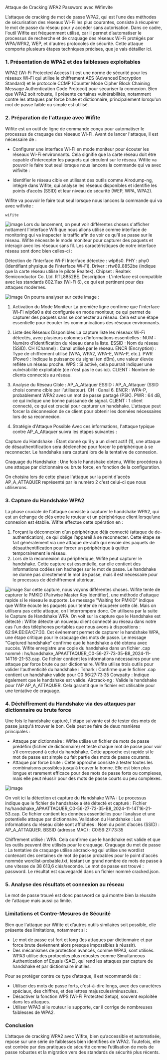Attaque de Cracking WPA2 Password avec Wifinvite

L’attaque de cracking de mot de passe WPA2, qui est l’une des méthodes de sécurisation des réseaux Wi-Fi les plus courantes, consiste à récupérer le mot de passe du réseau pour y accéder sans autorisation. Dans ce cadre, l'outil Wifite est fréquemment utilisé, car il permet d’automatiser le processus de recherche et de craquage des réseaux Wi-Fi protégés par WPA/WPA2, WEP, et d'autres protocoles de sécurité. Cette attaque comporte plusieurs étapes techniques précises, que je vais détailler ici.

### 1. Présentation de WPA2 et des faiblesses exploitables
WPA2 (Wi-Fi Protected Access II) est une norme de sécurité pour les réseaux Wi-Fi qui utilise le chiffrement AES (Advanced Encryption Standard) et le protocole CCMP (Counter Mode Cipher Block Chaining Message Authentication Code Protocol) pour sécuriser la connexion. Bien que WPA2 soit robuste, il présente certaines vulnérabilités, notamment contre les attaques par force brute et dictionnaire, principalement lorsqu'un mot de passe faible ou simple est utilisé. 

### 2. Préparation de l'attaque avec Wifite
Wifite est un outil de ligne de commande conçu pour automatiser le processus de craquage des réseaux Wi-Fi. Avant de lancer l'attaque, il est nécessaire de :
- Configurer une interface Wi-Fi en mode moniteur pour écouter les réseaux Wi-Fi environnants. Cela signifie que la carte réseau doit être capable d'intercepter les paquets qui circulent sur le réseau. Wifite va pouvoir le faire tout seul lorsque nous lancons la commande qui va avec wifivite :
 
- Identifier le réseau cible en utilisant des outils comme Airodump-ng, intégré dans Wifite, qui analyse les réseaux disponibles et identifie les points d’accès (SSID) et leur niveau de sécurité (WEP, WPA, WPA2).

Wifite va pouvoir le faire tout seul lorsque nous lancons la commande qui va avec wifivite :
```bash
wifite
```
![image](https://github.com/user-attachments/assets/cb0f8aa6-7311-4d89-9b01-053a25a21e23)
Lors du lancement, on peut voir différentes choses s'afficher nottament l'interface Wifi que nous allons utilisé comme interface de monitoring qui va inspecter le traffic afin de voir ce qu'il se passe sur le réseau. Wifite nécessite le mode moniteur pour capturer des paquets et interagir avec les réseaux sans fil. Les caractéristiques de notre interface réseau sont donc bien celles-ci : 

Détection de l'Interface Wi-Fi
Interface détectée : wlp6s0. 
PHY : phy0 (identifiant physique de l'interface Wi-Fi).
Driver : rtw89_8852be (indique que la carte réseau utilise le pilote Realtek).
Chipset : Realtek Semiconductor Co. Ltd. RTL8852BE.
Description : L'interface est compatible avec les standards 802.11ax (Wi-Fi 6), ce qui est pertinent pour des attaques modernes.

![image](https://github.com/user-attachments/assets/6cc7ea31-69c6-4400-bc9b-99d27b8c8ded)
On pourra analyser sur cette image : 
1. Activation du Mode Moniteur
La première ligne confirme que l'interface Wi-Fi wlp6s0 a été configurée en mode moniteur, ce qui permet de capturer des paquets sans se connecter au réseau. Cela est une étape essentielle pour écouter les communications des réseaux environnants.

2. Liste des Réseaux Disponibles
La capture liste les réseaux Wi-Fi détectés, avec plusieurs colonnes d’informations essentielles :
NUM : Numéro d'identification du réseau dans la liste.
ESSID : Nom du réseau (SSID).
CH (Channel) : Canal utilisé par le réseau.
ENCR (Encryption) : Type de chiffrement utilisé (WPA, WPA2, WPA-E, WPA-P, etc.).
PWR (Power) : Indique la puissance du signal (en dBm), une valeur élevée reflète un réseau proche.
WPS : Si activé, cela pourrait indiquer une vulnérabilité exploitable (ce n'est pas le cas ici).
CLIENT : Nombre de clients connectés au réseau.

3. Analyse du Réseau Cible : AP_A_Attaquer
ESSID : AP_A_Attaquer (SSID choisi comme cible par l’utilisateur).
CH : Canal 6.
ENCR : WPA-P, probablement WPA2 avec un mot de passe partagé (PSK).
PWR : 64 dB, ce qui indique une bonne puissance de signal.
CLIENT : 1 client connecté, ce qui est crucial pour capturer un handshake. L'attaque peut forcer la déconnexion de ce client pour obtenir les données nécessaires lors de sa reconnexion.

4. Stratégie d'Attaque Possible
Avec ces informations, l'attaque typique contre AP_A_Attaquer suivra les étapes suivantes :

Capture du Handshake : Étant donné qu'il y a un client actif (1), une attaque de désauthentification sera déclenchée pour forcer le périphérique à se reconnecter. Le handshake sera capturé lors de la tentative de connexion.

Craquage du Handshake : Une fois le handshake obtenu, Wifite procédera à une attaque par dictionnaire ou brute force, en fonction de la configuration.

On choisira lors de cette phase l'attaque sur la point d'accès AP_A_ATTAQUER représenté par le numéro 2 c'est celui-ci que nous utiliserons.

### 3. Capture du Handshake WPA2
La phase cruciale de l'attaque consiste à capturer le handshake WPA2, qui est un échange de clés entre le routeur et un périphérique client lorsqu’une connexion est établie. Wifite effectue cette opération en :

1. Forçant la déconnexion d’un périphérique déjà connecté (attaque de de-authentication), ce qui oblige l’appareil à se reconnecter. Cette étape se fait généralement via une attaque de-auth qui envoie des paquets de désauthentification pour forcer un périphérique à quitter temporairement le réseau.
2. Lors de la reconnexion du périphérique, Wifite peut capturer le handshake. Cette capture est essentielle, car elle contient des informations codées (en hachage) sur le mot de passe.
Le handshake ne donne pas directement le mot de passe, mais il est nécessaire pour le processus de déchiffrement ultérieur.

![image](https://github.com/user-attachments/assets/2b7419b6-8f20-448e-be70-b761b0f97043)
Sur cette capture, nous voyons différentes choses. Wifite tente de capturer le PMKID (Pairwise Master Key Identifier), une méthode d'attaque rapide si le réseau le supporte.
Le message "Waiting for PMKID" indique que Wifite écoute les paquets pour tenter de récupérer cette clé. Mais on utilisera pas cette attaque, on l'interrompera donc. On utilisera par la suite le Capture de Handshake WPA. On voit sur la capture que le Handshake est détecté : Wifite détecte un nouveau client connecté au réseau dans notre cas l'un des téléphones portables que nous avons à dispositions  : 62:9A:EE:EA:C7:30. Cet événement permet de capturer le handshake WPA, une étape critique pour le craquage des mots de passe. Le message "Captured handshake" confirme que le handshake a été obtenu avec succès. Wifite enregistre une copie du handshake dans un fichier .cap nommé : hs/handshake_APAATTAQUER_C0-56-27-73-35-B8_2024-11-14T16-21-53.cap. Ce fichier contient les informations nécessaires pour une attaque par force brute ou par dictionnaire. 
Wifite utilise trois outils pour valider l'authenticité du handshake : 
Tshark : Confirme que le fichier .cap contient un handshake valide pour C0:56:27:73:35
Cowpatty : Indique également que le handshake est valide.
Aircrack-ng : Valide le handshake pour l'AP AP_A_ATTAQUER.
Cela garantit que le fichier est utilisable pour une tentative de craquage.

### 4. Déchiffrement du Handshake via des attaques par dictionnaire ou brute force
Une fois le handshake capturé, l'étape suivante est de tester des mots de passe jusqu'à trouver le bon. Cela peut se faire de deux manières principales :
- Attaque par dictionnaire : Wifite utilise un fichier de mots de passe prédéfini (fichier de dictionnaire) et teste chaque mot de passe pour voir s’il correspond à celui du handshake. Cette approche est rapide si le mot de passe est simple ou fait partie des mots de passe courants.
- Attaque par force brute : Cette approche consiste à tester toutes les combinaisons possibles jusqu’à trouver la bonne. Elle est bien plus longue et rarement efficace pour des mots de passe forts ou complexes, mais elle peut réussir pour des mots de passe courts ou peu complexes.

![image](https://github.com/user-attachments/assets/ee76d8c4-4037-44b3-8da4-37e886405ec5)

On voit ici la détection et capture du Handshake WPA : Le processus indique que le fichier de handshake a été détecté et capturé : Fichier hs/handshake_APAATTAQUER_C0-56-27-73-35-B8_2024-11-14T16-21-53.cap. Ce fichier contient les données essentielles pour l’analyse et une potentielle attaque par dictionnaire. Validation du Handshake : Les informations du réseau cible sont affichées : Nom du point d’accès (SSID) : AP_A_ATTAQUER. BSSID (adresse MAC) : C0:56:27:73:35

Chiffrement utilisé : WPA. Cela confirme que le handshake est valide et que les outils peuvent être utilisés pour le craquage.
Craquage du mot de passe : La tentative de craquage utilise aircrack-ng qui utilise une wordlist contenant des centaines de mot de passe probables pour le point d'accès nommée wordlist-probable.txt, testant un grand nombre de mots de passe à une vitesse de 38 613,6 clés/seconde. Le mot de passe est trouvé : password. Le résultat est sauvegardé dans un fichier nommé cracked.json.

### 5. Analyse des résultats et connexion au réseau
Le mot de passe trouvé est donc password ce qui montre bien la réussite de l'attaque mais aussi ça limite. 

### Limitations et Contre-Mesures de Sécurité
Bien que l'attaque par Wifite et d’autres outils similaires soit possible, elle présente des limitations, notamment si :
- Le mot de passe est fort et long (les attaques par dictionnaire et par force brute deviennent alors presque impossibles à réussir).
- Des mécanismes de protection avancés, comme WPA3, sont utilisés. WPA3 utilise des protocoles plus robustes comme Simultaneous Authentication of Equals (SAE), qui rend les attaques par capture de handshake et par dictionnaire inutiles.

Pour se protéger contre ce type d’attaque, il est recommandé de :
- Utiliser des mots de passe forts, c'est-à-dire longs, avec des caractères spéciaux, des chiffres, et des lettres majuscules/minuscules.
- Désactiver la fonction WPS (Wi-Fi Protected Setup), souvent exploitée dans les attaques.
- Utiliser WPA3 si le routeur le supporte, car il corrige de nombreuses faiblesses de WPA2.

### Conclusion
L’attaque de cracking WPA2 avec Wifite, bien qu’accessible et automatisée, repose sur une série de faiblesses bien identifiées de WPA2. Toutefois, elle est contrée par des pratiques de sécurité comme l’utilisation de mots de passe robustes et la migration vers des standards de sécurité plus récents.
